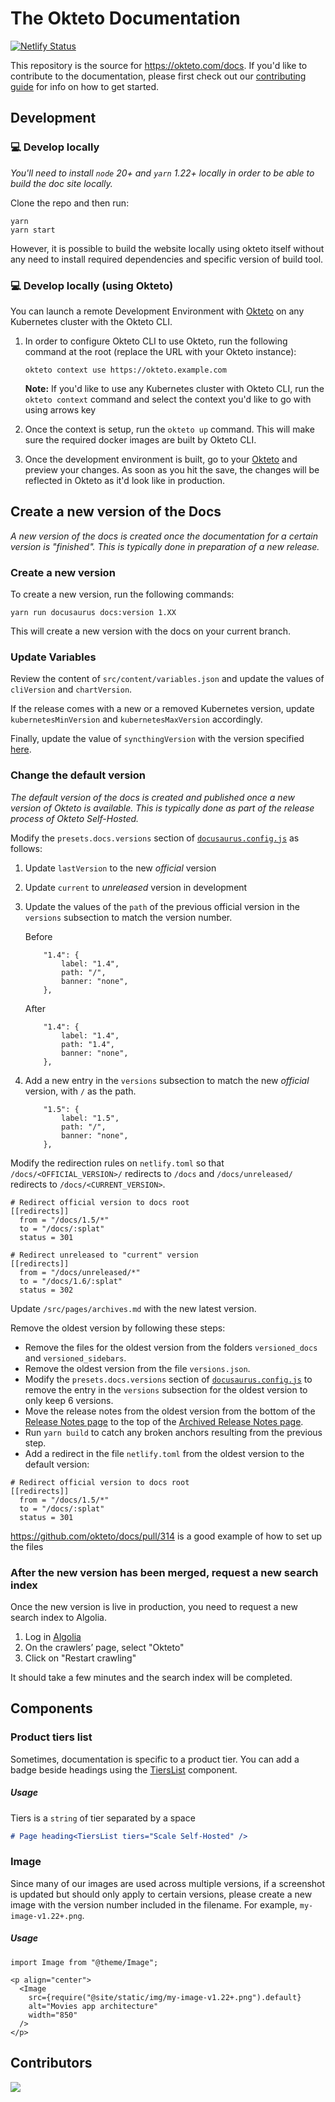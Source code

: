 # The Okteto Documentation

[![Netlify Status](https://api.netlify.com/api/v1/badges/9727b18a-8038-4a4e-91ff-95315bf76ead/deploy-status)](https://app.netlify.com/sites/okteto-docs/deploys)

This repository is the source for https://okteto.com/docs. If you'd like to contribute to the documentation, please first check out our [contributing guide](CONTRIBUTING.md) for info on how to get started.

## Development

### 💻 Develop locally

*You'll need to install `node` 20+ and `yarn` 1.22+ locally in order to be able to build the doc site locally.* 


Clone the repo and then run:

```console
yarn
yarn start
```

However, it is possible to build the website locally using okteto itself without any need to install required dependencies and specific version of build tool.

### 💻 Develop locally (using Okteto)

You can launch a remote Development Environment with [Okteto](https://okteto.com) on any Kubernetes cluster with the Okteto CLI.

1. In order to configure Okteto CLI to use Okteto, run the following command at the root (replace the URL with your Okteto instance):

    ```
    okteto context use https://okteto.example.com
    ```
    **Note:** If you'd like to use any Kubernetes cluster with Okteto CLI, run the `okteto context` command and select the context you'd like to go with using arrows key

2. Once the context is setup, run the `okteto up` command. This will make sure the required docker images are built by Okteto CLI.
   
3. Once the development environment is built, go to your [Okteto](https://okteto.com/docs) and preview your changes. As soon as you hit the save, the changes will be reflected in Okteto as it'd look like in production.


## Create a new version of the Docs

*A new version of the docs is created once the documentation for a certain version is "finished". This is typically done in preparation of a new release.*

### Create a new version
To create a new version, run the following commands:

```
yarn run docusaurus docs:version 1.XX
```

This will create a new version with the docs on your current branch. 

### Update Variables

Review the content of `src/content/variables.json` and update the values of `cliVersion` and `chartVersion`.

If the release comes with a new or a removed Kubernetes version, update `kubernetesMinVersion` and `kubernetesMaxVersion` accordingly.

Finally, update the value of `syncthingVersion` with the version specified [here](https://github.com/okteto/okteto/blob/master/Dockerfile#L3).


### Change the default version

*The default version of the docs is created and published once a new version of Okteto is available. This is typically done as part of the release process of Okteto Self-Hosted.*


Modify the `presets.docs.versions` section of  [`docusaurus.config.js`](docusaurus.config.js) as follows:


1. Update `lastVersion` to the new _official_ version

2. Update `current` to _unreleased_ version in development

3. Update the values of the `path` of the previous official version in the `versions` subsection to match the version number. 

    Before
    ```
        "1.4": {
            label: "1.4",
            path: "/",
            banner: "none",
        },
    ```

    After
    ```
        "1.4": {
            label: "1.4",
            path: "1.4",
            banner: "none",
        },
    ```

4. Add a new entry in the `versions` subsection to match the new _official_ version, with `/` as the path.
    
    ```
        "1.5": {
            label: "1.5",
            path: "/",
            banner: "none",
        },
    ```

Modify the redirection rules on `netlify.toml` so that `/docs/<OFFICIAL_VERSION>/` redirects to `/docs` and `/docs/unreleased/` redirects to `/docs/<CURRENT_VERSION>`.

```
# Redirect official version to docs root
[[redirects]]
  from = "/docs/1.5/*"
  to = "/docs/:splat"
  status = 301

# Redirect unreleased to "current" version
[[redirects]]
  from = "/docs/unreleased/*"
  to = "/docs/1.6/:splat"
  status = 302
```

Update `/src/pages/archives.md` with the new latest version.

Remove the oldest version by following these steps:

- Remove the files for the oldest version from the folders `versioned_docs` and `versioned_sidebars`.
- Remove the oldest version from the file `versions.json`.
- Modify the `presets.docs.versions` section of  [`docusaurus.config.js`](docusaurus.config.js) to remove the entry in the `versions` subsection for the oldest version to only keep 6 versions.
- Move the release notes from the oldest version from the bottom of the [Release Notes page](release-notes.mdx) to the top of the [Archived Release Notes page](archived-release-notes.mdx).
- Run `yarn build` to catch any broken anchors resulting from the previous step.
- Add a redirect in the file `netlify.toml` from the oldest version to the default version:

```
# Redirect official version to docs root
[[redirects]]
  from = "/docs/1.5/*"
  to = "/docs/:splat"
  status = 301
```

https://github.com/okteto/docs/pull/314 is a good example of how to set up the files


### After the new version has been merged, request a new search index
Once the new version is live in production, you need to request a new search index to Algolia.

1. Log in [Algolia](https://crawler.algolia.com/admin/crawlers)
2. On the crawlers’ page, select "Okteto"
3. Click on "Restart crawling"

It should take a few minutes and the search index will be completed.

## Components

### Product tiers list

Sometimes, documentation is specific to a product tier. You can add a badge beside headings using the [TiersList](https://github.com/okteto/docs/blob/main/src/theme/TiersList/index.js) component.

##### Usage

Tiers is a `string` of tier separated by a space

```md
# Page heading<TiersList tiers="Scale Self-Hosted" />
```

### Image

Since many of our images are used across multiple versions, if a screenshot is updated but should only apply to certain versions, please create a new image with the version number included in the filename. For example, `my-image-v1.22+.png`.

##### Usage

```mdx
import Image from "@theme/Image";

<p align="center">
  <Image
    src={require("@site/static/img/my-image-v1.22+.png").default}
    alt="Movies app architecture"
    width="850"
  />
</p>
```

## Contributors

<a href="https://github.com/okteto/docs/graphs/contributors">
  <img src="https://contrib.rocks/image?repo=okteto/docs" />
</a>

<!--  https://contrib.rocks -->
